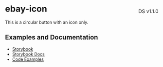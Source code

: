 <h1 style="display: flex; justify-content: space-between; align-items: center;">
    <span>
        ebay-icon
    </span>
    <span style="font-weight: normal; font-size: medium; margin-bottom: -15px;">
        DS v1.1.0
    </span>
</h1>

This is a circular button with an icon only.

## Examples and Documentation

- [Storybook](https://ebay.github.io/ebayui-core/?path=/story/buttons-ebay-icon-button)
- [Storybook Docs](https://ebay.github.io/ebayui-core/?path=/docs/buttons-ebay-icon-button)
- [Code Examples](https://github.com/eBay/ebayui-core/tree/master/src/components/ebay-icon-button/examples)
